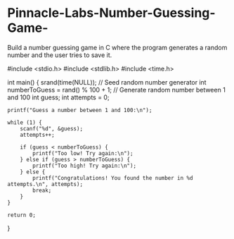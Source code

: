 # Pinnacle-Labs-Number-Guessing-Game-
Build a number guessing game in C where the program generates a random number and the user tries to save it.

#include <stdio.h>
#include <stdlib.h>
#include <time.h>

int main() {
    srand(time(NULL)); // Seed random number generator
    int numberToGuess = rand() % 100 + 1; // Generate random number between 1 and 100
    int guess;
    int attempts = 0;

    printf("Guess a number between 1 and 100:\n");

    while (1) {
        scanf("%d", &guess);
        attempts++;

        if (guess < numberToGuess) {
            printf("Too low! Try again:\n");
        } else if (guess > numberToGuess) {
            printf("Too high! Try again:\n");
        } else {
            printf("Congratulations! You found the number in %d attempts.\n", attempts);
            break;
        }
    }

    return 0;
}
